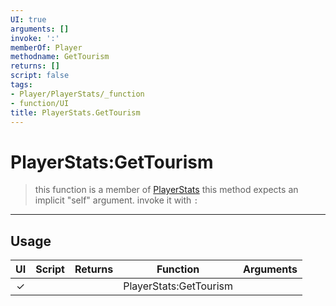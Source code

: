 ```yaml
---
UI: true
arguments: []
invoke: ':'
memberOf: Player
methodname: GetTourism
returns: []
script: false
tags:
- Player/PlayerStats/_function
- function/UI
title: PlayerStats.GetTourism
---
```

# PlayerStats:GetTourism
> this function is a member of [PlayerStats](civ-6/lua/PlayerStats.md)
> this method expects an implicit "self" argument. invoke it with `:`
-----
## Usage
|  UI | Script | Returns | Function | Arguments |
|:---:|:------:|-------:|:--------:|:---------|
|✓| ||PlayerStats:GetTourism||
